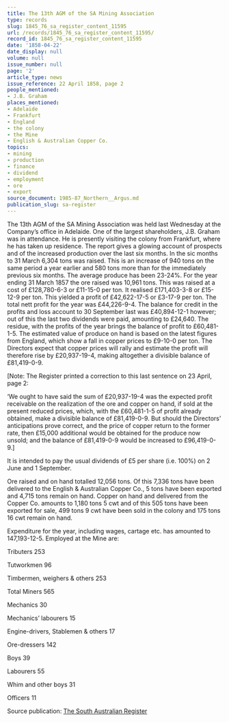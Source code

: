 ```yaml
---
title: The 13th AGM of the SA Mining Association
type: records
slug: 1845_76_sa_register_content_11595
url: /records/1845_76_sa_register_content_11595/
record_id: 1845_76_sa_register_content_11595
date: '1858-04-22'
date_display: null
volume: null
issue_number: null
page: '2'
article_type: news
issue_reference: 22 April 1858, page 2
people_mentioned:
- J.B. Graham
places_mentioned:
- Adelaide
- Frankfurt
- England
- the colony
- the Mine
- English & Australian Copper Co.
topics:
- mining
- production
- finance
- dividend
- employment
- ore
- export
source_document: 1985-87_Northern__Argus.md
publication_slug: sa-register
---
```


The 13th AGM of the SA Mining Association was held last Wednesday at the Company’s office in Adelaide.  One of the largest shareholders, J.B. Graham was in attendance.  He is presently visiting the colony from Frankfurt, where he has taken up residence.  The report gives a glowing account of prospects and of the increased production over the last six months.  In the sic months to 31 March 6,304 tons was raised.  This is an increase of 940 tons on the same period a year earlier and 580 tons more than for the immediately previous six months.  The average produce has been 23-24%.  For the year ending 31 March 1857 the ore raised was 10,961 tons.  This was raised at a cost of £128,780-6-3 or £11-15-0 per ton.  It realised £171,403-3-8 or £15-12-9 per ton.  This yielded a profit of £42,622-17-5 or £3-17-9 per ton.  The total nett profit for the year was £44,226-9-4.  The balance for credit in the profits and loss account to 30 September last was £40,894-12-1 however; out of this the last two dividends were paid, amounting to £24,640.  The residue, with the profits of the year brings the balance of profit to £60,481-1-5.  The estimated value of produce on hand is based on the latest figures from England, which show a fall in copper prices to £9-10-0 per ton.  The Directors expect that copper prices will rally and estimate the profit will therefore rise by £20,937-19-4, making altogether a divisible balance of £81,419-0-9.

[Note: The Register printed a correction to this last sentence on 23 April, page 2:

‘We ought to have said the sum of £20,937-19-4 was the expected profit receivable on the realization of the ore and copper on hand, if sold at the present reduced prices, which, with the £60,481-1-5 of profit already obtained, make a divisible balance of £81,419-0-9.  But should the Directors’ anticipations prove correct, and the price of copper return to the former rate, then £15,000 additional would be obtained for the produce now unsold; and the balance of £81,419-0-9 would be increased to £96,419-0-9.] 

It is intended to pay the usual dividends of £5 per share (i.e. 100%) on 2 June and 1 September.

Ore raised and on hand totalled 12,056 tons.  Of this 7,336 tons have been delivered to the English & Australian Copper Co., 5 tons have been exported and 4,715 tons remain on hand.  Copper on hand and delivered from the Copper Co. amounts to 1,180 tons 5 cwt and of this 505 tons have been exported for sale, 499 tons 9 cwt have been sold in the colony and 175 tons 16 cwt remain on hand.

Expenditure for the year, including wages, cartage etc. has amounted to 147,193-12-5.  Employed at the Mine are:

Tributers	253

Tutworkmen	96

Timbermen, weighers & others	253

Total Miners	565

Mechanics	30

Mechanics’ labourers	15

Engine-drivers, Stablemen & others	17

Ore-dressers	142

Boys	39

Labourers	55

Whim and other boys	31

Officers	11

Source publication: [The South Australian Register](/publications/sa-register/)
